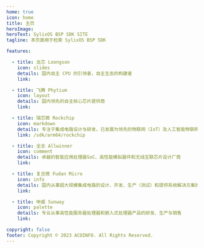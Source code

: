 ```yaml
---
home: true
icon: home
title: 主页
heroImage: 
heroText: SylixOS BSP SDK SITE
tagline: 本页面用于检索 SylixOS BSP SDK

features:

  - title: 龙芯 Loongson
    icon: slides
    details: 国内自主 CPU 的引领者，自主生态的构建者
    link: 

  - title: 飞腾 Phytium
    icon: layout
    details: 国内领先的自主核心芯片提供商
    link: 

  - title: 瑞芯微 Rockchip
    icon: markdown
    details: 专注于集成电路设计与研发，已发展为领先的物联网（IoT）及人工智能物联网（AIoT）处理器芯片企业
    link: /sdk/arm64/rockchip

  - title: 全志 Allwinner
    icon: comment
    details: 卓越的智能应用处理器SoC、高性能模拟器件和无线互联芯片设计厂商
    link: 

  - title: 复旦微 Fudan Micro
    icon: info
    details: 国内从事超大规模集成电路的设计、开发、生产（测试）和提供系统解决方案的专业公司
    link: 

  - title: 申威 Sunway
    icon: palette
    details: 专业从事高性能服务器处理器和嵌入式处理器产品的研发、生产与销售
    link: 

copyright: false
footer: Copyright © 2023 ACOINFO. All Rights Reserved.
---
```


